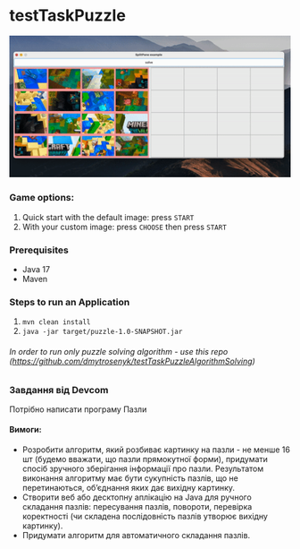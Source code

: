 # testTaskPuzzle
![Alt Text](src/main/resources/mygif.gif)
### Game options:
1) Quick start with the default image: press ```START```
2) With your custom image: press ```CHOOSE``` then press ```START```
### Prerequisites
- Java 17
- Maven

### Steps to run an Application
1.  ```mvn clean install```
2.  ```java -jar target/puzzle-1.0-SNAPSHOT.jar```

###### In order to run only puzzle solving algorithm - use this repo (https://github.com/dmytrosenyk/testTaskPuzzleAlgorithmSolving)

### Завдання від Devcom
Потрібно написати програму Пазли

#### Вимоги:
- Розробити алгоритм, який розбиває картинку на пазли - не менше 16 шт (будемо вважати, що пазли прямокутної форми), придумати спосіб зручного зберігання інформації про пазли.
  Результатом виконання алгоритму має бути сукупність пазлів, що не перетинаються, об’єднання яких дає вихідну картинку.
- Створити веб або десктопну аплікацію на Java для ручного складання пазлів: пересування пазлів, повороти, перевірка коректності (чи складена послідовність пазлів утворює вихідну картинку).
- Придумати алгоритм для автоматичного складання пазлів.
